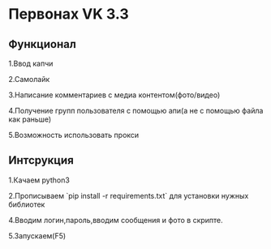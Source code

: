 <h1>Первонах VK 3.3</h1>
<h2>Функционал</h2>
<p>1.Ввод капчи</p>
<p>2.Самолайк</p>
<p>3.Написание комментариев с медиа контентом(фото/видео)</p>
<p>4.Получение групп пользователя с помощью апи(а не с помощью файла как раньше)</p>
<p>5.Возможность использовать прокси</p>
<h2>Интсрукция</h2>
<p>1.Качаем python3</p>
<p>2.Прописываем `pip install -r requirements.txt` для установки нужных библиотек </p>
<p>4.Вводим логин,пароль,вводим сообщения и фото в скрипте.</p>
<p>5.Запускаем(F5)</p>
